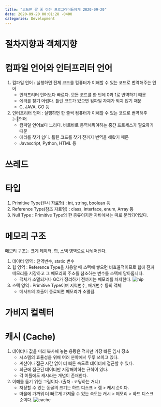 ```yaml
---
title: "코드만 짤 줄 아는 프로그래머들에게 2020-09-20"
date: 2020-09-20 00:01:28 -0400
categories: Development
---
```


# 절차지향과 객체지향 

# 컴파일 언어와 인터프리터 언어
1. 컴파일 언어 : 실행하면 전체 코드를 컴퓨터가 이해할 수 있는 코드로 번역해주는 언어
    - 인터프리터 언어보다 빠르다. 모든 코드를 한 번에 0과 1로 번역하기 때문
    - 에러를 찾기 어렵다. 틀린 코드가 있으면 컴파일 자체가 되지 않기 때문
    - C, JAVA, GO 등
2. 인터프리터 언어 : 실행하면 한 줄씩 컴퓨터가 이해할 수 있는 코드로 번역해주는언어
    - 컴파일 언어보다 느리다. 바로바로 통역해줘야하는 중간 프로세스가 필요하기 때문
    - 에러를 찾기 쉽다. 틀린 코드를 찾기 전까지 번역을 해왔기 때문
    - Javascript, Python, HTML 등

# 쓰레드

# 타입 
1. Primitive Type(원시 자료형) : int, string, boolean 등
2. Reference Type(참조 자료형) : class, interface, enum, Array 등 
3. Null Type : Primitive Type의 한 종류이지만 자바에서는 따로 분리되어있다.

# 메모리 구조
메모리 구조는 크게 데이터, 힙, 스택 영역으로 나뉘어진다.
1. 데이터 영역 : 전역변수, static 변수
2. 힙 영역 : Reference Type을 사용할 때 스택에 쌓으면 비효율적이므로 힙에 진짜 메모리를 저장하고 그 메모리의 주소를 참조하는 변수를 스택에 담아둡니다. 
    - 객체가 소멸되거나 GC가 정리하기 전까지는 메모리를 차지한다.
![hip](https://user-images.githubusercontent.com/52072077/93694444-bae3df80-fb46-11ea-80ed-22b9edf97b23.png)
3. 스택 영역 : Primitive Type이며 지역변수, 매개변수 등의 객체
    - 메서드의 호출이 종료되면 메모리가 소멸됨.

# 가비지 컬렉터


# 캐시 (Cache)
1. 데이터나 값을 미리 복사해 놓는 용량은 적지만 가장 빠른 임시 장소
    - 시스템의 효율성을 위해 여러 분야에서 두루 쓰이고 있다.
    - 계산이나 접근 시간 없이 더 빠른 속도로 데이터에 접근할 수 있다.
    - 최근에 접근된 데이터만 저장해야하는 규칙이 있다.
    - 각 어플에도 캐시라는 개념이 존재한다.
2. 이해를 돕기 위한 그림이다. (출처 : 코딩하는 거니)
    - 저장할 수 있는 동굴의 크기는 하드 디스크 > 램 > 캐시 순이다.
    - 마을에 가까워 더 빠르게 가져올 수 있는 속도는 캐시 > 메모리 > 하드 디스크 순이다.
![cache](https://user-images.githubusercontent.com/52072077/93698987-07341d00-fb51-11ea-88eb-eda294dcf843.png)
